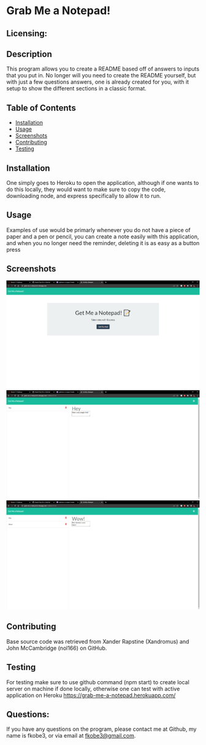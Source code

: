   # Grab Me a Notepad!
  
  ## Licensing: 
  

## Description
This program allows you to create a README based off of answers to inputs that you put in. No longer will you need to create the README yourself, but with just a few questions answers, one is already created for you, with it setup to show the different sections in a classic format.
## Table of Contents
+ [Installation](#installation)
+ [Usage](#usage)
+ [Screenshots](#screenshots)
+ [Contributing](#contributing)
+ [Testing](#testing)

## Installation
  One  simply goes to Heroku to open the application, although if one wants to do this locally, they would want to make sure to copy the code, downloading node, and express specifically to allow it to run.

## Usage
  Examples of use would be primarly whenever you do not have a piece of paper and a pen or pencil, you can create a note easily with this application, and when you no longer need the reminder, deleting it is as easy as a button press
## Screenshots 
<img src="./screenshots/Screenshot54.png">
<img src="./screenshots/Screenshot55.png">
<img src="./screenshots/Screenshot56.png">

## Contributing
  Base source code was retrieved from Xander Rapstine (Xandromus) and John McCambridge (nol166) on GitHub.

## Testing
 For testing make sure to use github command (npm start) to create local server on machine if done locally, otherwise one can test with active application on Heroku  https://grab-me-a-notepad.herokuapp.com/ 
  
## Questions:
If you have any questions on the program, please contact me at Github, my name is fkobe3, or via email at fkobe3@gmail.com.